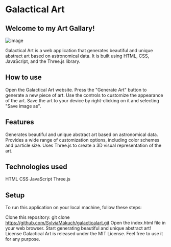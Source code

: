 # Galactical Art

## Welcome to my Art Gallary! 
![image](https://user-images.githubusercontent.com/81345880/156681480-dc6e68b8-1a2e-421e-b28f-c072e2c89a42.png)


Galactical Art is a web application that generates beautiful and unique abstract art based on astronomical data. It is built using HTML, CSS, JavaScript, and the Three.js library.

## How to use
Open the Galactical Art website.
Press the "Generate Art" button to generate a new piece of art.
Use the controls to customize the appearance of the art.
Save the art to your device by right-clicking on it and selecting "Save image as".

## Features
Generates beautiful and unique abstract art based on astronomical data.
Provides a wide range of customization options, including color schemes and particle size.
Uses Three.js to create a 3D visual representation of the art.

## Technologies used
HTML
CSS
JavaScript
Three.js

## Setup
To run this application on your local machine, follow these steps:

Clone this repository: git clone https://github.com/SylviaMakuch/galacticalart.git
Open the index.html file in your web browser.
Start generating beautiful and unique abstract art!
License
Galactical Art is released under the MIT License. Feel free to use it for any purpose.
